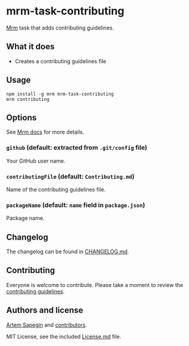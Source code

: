 <!-- Contributing guidelines -->

# mrm-task-contributing

[Mrm](https://github.com/sapegin/mrm) task that adds contributing guidelines.

## What it does

- Creates a contributing guidelines file

## Usage

```
npm install -g mrm mrm-task-contributing
mrm contributing
```

## Options

See [Mrm docs](../../docs/Getting_started.md) for more details.

### `github` (default: extracted from `.git/config` file)

Your GitHub user name.

### `contributingFile` (default: `Contributing.md`)

Name of the contributing guidelines file.

### `packageName` (default: `name` field in `package.json`)

Package name.

## Changelog

The changelog can be found in [CHANGELOG.md](CHANGELOG.md).

## Contributing

Everyone is welcome to contribute. Please take a moment to review the [contributing guidelines](../../Contributing.md).

## Authors and license

[Artem Sapegin](https://sapegin.me) and [contributors](https://github.com/sapegin/mrm/graphs/contributors).

MIT License, see the included [License.md](License.md) file.
